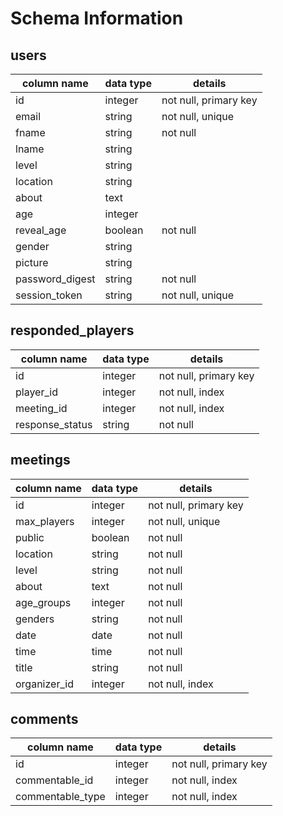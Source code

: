 # Schema Information
## users
column name     | data type | details
----------------|-----------|-----------------------
id              | integer   | not null, primary key
email           | string    | not null, unique
fname           | string    | not null
lname           | string    |
level           | string    |
location        | string    |
about           | text      |
age             | integer   |
reveal_age      | boolean   | not null
gender          | string    |
picture         | string    |
password_digest | string    | not null
session_token   | string    | not null, unique



## responded_players
column name     | data type | details
----------------|-----------|-----------------------
id              | integer   | not null, primary key
player_id       | integer   | not null, index
meeting_id      | integer   | not null, index
response_status | string    | not null


## meetings
column name     | data type | details
----------------|-----------|-----------------------
id              | integer   | not null, primary key
max_players     | integer   | not null, unique
public          | boolean   | not null
location        | string    | not null
level           | string    | not null
about           | text      | not null
age_groups      | integer   | not null
genders         | string    | not null
date            | date      | not null
time            | time      | not null
title           | string    | not null
organizer_id    | integer   | not null, index

## comments
column name     | data type | details
----------------|-----------|-----------------------
id              | integer   | not null, primary key
commentable_id  | integer   | not null, index
commentable_type| integer   | not null, index
